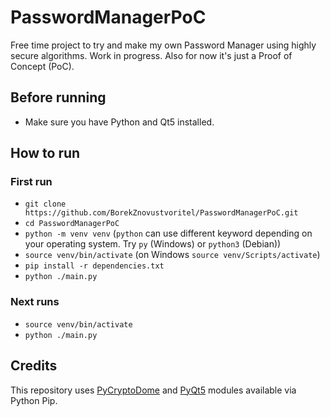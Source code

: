 # PasswordManagerPoC

Free time project to try and make my own Password Manager using highly secure algorithms. Work in progress. Also for now it's just a Proof of Concept (PoC).

## Before running

- Make sure you have Python and Qt5 installed.

## How to run

### First run

- `git clone https://github.com/BorekZnovustvoritel/PasswordManagerPoC.git`
- `cd PasswordManagerPoC`
- `python -m venv venv` (`python` can use different keyword depending on your operating system.
Try `py` (Windows) or `python3` (Debian))
- `source venv/bin/activate` (on Windows `source venv/Scripts/activate`)
- `pip install -r dependencies.txt`
- `python ./main.py`

### Next runs

- `source venv/bin/activate`
- `python ./main.py`

## Credits

This repository uses [PyCryptoDome](https://www.pycryptodome.org/en/latest/) and [PyQt5](https://www.riverbankcomputing.com/software/pyqt/) modules available via Python Pip.

